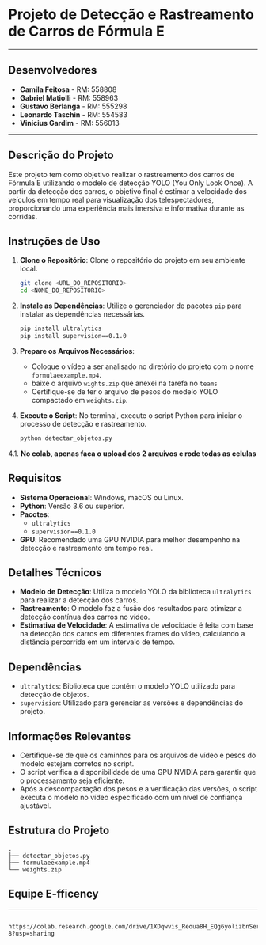 
# Projeto de Detecção e Rastreamento de Carros de Fórmula E

---

## Desenvolvedores

- **Camila Feitosa** - RM: 558808
- **Gabriel Matiolli** - RM: 558963
- **Gustavo Berlanga** - RM: 555298
- **Leonardo Taschin** - RM: 554583
- **Vinicius Gardim** - RM: 556013

---

## Descrição do Projeto

Este projeto tem como objetivo realizar o rastreamento dos carros de Fórmula E utilizando o modelo de detecção YOLO (You Only Look Once). A partir da detecção dos carros, o objetivo final é estimar a velocidade dos veículos em tempo real para visualização dos telespectadores, proporcionando uma experiência mais imersiva e informativa durante as corridas.

## Instruções de Uso

1. **Clone o Repositório**: Clone o repositório do projeto em seu ambiente local.
   ```bash
   git clone <URL_DO_REPOSITORIO>
   cd <NOME_DO_REPOSITORIO>
   ```

2. **Instale as Dependências**: Utilize o gerenciador de pacotes `pip` para instalar as dependências necessárias.
   ```bash
   pip install ultralytics
   pip install supervision==0.1.0
   ```

3. **Prepare os Arquivos Necessários**:
   - Coloque o vídeo a ser analisado no diretório do projeto com o nome `formulaeexample.mp4`.
   - baixe o arquivo `wights.zip` que anexei na tarefa no `teams`
   - Certifique-se de ter o arquivo de pesos do modelo YOLO compactado em `weights.zip`.

4. **Execute o Script**: No terminal, execute o script Python para iniciar o processo de detecção e rastreamento.
   ```bash
   python detectar_objetos.py
   ```
4.1. **No colab, apenas faca o upload dos 2 arquivos e rode todas as celulas**
## Requisitos

- **Sistema Operacional**: Windows, macOS ou Linux.
- **Python**: Versão 3.6 ou superior.
- **Pacotes**:
  - `ultralytics`
  - `supervision==0.1.0`
- **GPU**: Recomendado uma GPU NVIDIA para melhor desempenho na detecção e rastreamento em tempo real.

## Detalhes Técnicos

- **Modelo de Detecção**: Utiliza o modelo YOLO da biblioteca `ultralytics` para realizar a detecção dos carros.
- **Rastreamento**: O modelo faz a fusão dos resultados para otimizar a detecção contínua dos carros no vídeo.
- **Estimativa de Velocidade**: A estimativa de velocidade é feita com base na detecção dos carros em diferentes frames do vídeo, calculando a distância percorrida em um intervalo de tempo.

## Dependências

- `ultralytics`: Biblioteca que contém o modelo YOLO utilizado para detecção de objetos.
- `supervision`: Utilizado para gerenciar as versões e dependências do projeto.

## Informações Relevantes

- Certifique-se de que os caminhos para os arquivos de vídeo e pesos do modelo estejam corretos no script.
- O script verifica a disponibilidade de uma GPU NVIDIA para garantir que o processamento seja eficiente.
- Após a descompactação dos pesos e a verificação das versões, o script executa o modelo no vídeo especificado com um nível de confiança ajustável.

## Estrutura do Projeto

```
.
├── detectar_objetos.py
├── formulaeexample.mp4
└── weights.zip
```

## Equipe E-fficency



---
```

https://colab.research.google.com/drive/1XDqwvis_Reoua8H_EQg6yolizbnSer-8?usp=sharing
